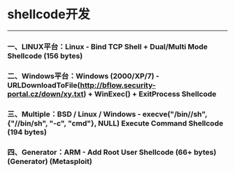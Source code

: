 # shellcode开发

----------

### 一、LINUX平台：Linux - Bind TCP Shell + Dual/Multi Mode Shellcode (156 bytes)




### 二、Windows平台：Windows (2000/XP/7) - URLDownloadToFile(http://bflow.security-portal.cz/down/xy.txt) + WinExec() + ExitProcess Shellcode


### 三、Multiple：BSD / Linux / Windows - execve("/bin//sh", {"//bin/sh", "-c", "cmd"}, NULL) Execute Command Shellcode (194 bytes)

### 四、Generator：ARM - Add Root User Shellcode (66+ bytes) (Generator) (Metasploit)